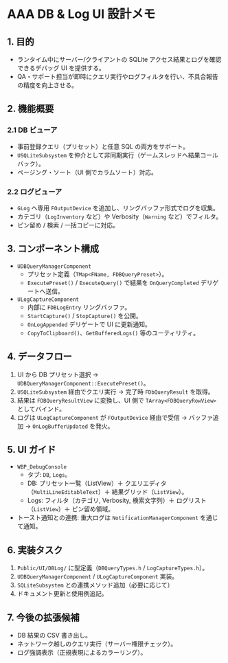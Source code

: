 # AAA DB & Log UI 設計メモ

## 1. 目的
- ランタイム中にサーバー/クライアントの SQLite アクセス結果とログを確認できるデバッグ UI を提供する。
- QA・サポート担当が即時にクエリ実行やログフィルタを行い、不具合報告の精度を向上させる。

## 2. 機能概要
### 2.1 DB ビューア
- 事前登録クエリ（プリセット）と任意 SQL の両方をサポート。
- `USQLiteSubsystem` を仲介として非同期実行（ゲームスレッドへ結果コールバック）。
- ページング・ソート（UI 側でカラムソート）対応。

### 2.2 ログビューア
- `GLog` へ専用 `FOutputDevice` を追加し、リングバッファ形式でログを収集。
- カテゴリ（`LogInventory` など）や Verbosity（`Warning` など）でフィルタ。
- ピン留め / 検索 / 一括コピーに対応。

## 3. コンポーネント構成
- `UDBQueryManagerComponent`
  - プリセット定義（`TMap<FName, FDBQueryPreset>`）。
  - `ExecutePreset()` / `ExecuteQuery()` で結果を `OnQueryCompleted` デリゲートへ送信。
- `ULogCaptureComponent`
  - 内部に `FDBLogEntry` リングバッファ。
  - `StartCapture()` / `StopCapture()` を公開。
  - `OnLogAppended` デリゲートで UI に更新通知。
  - `CopyToClipboard()`、`GetBufferedLogs()` 等のユーティリティ。

## 4. データフロー
1. UI から DB プリセット選択 → `UDBQueryManagerComponent::ExecutePreset()`。
2. `USQLiteSubsystem` 経由でクエリ実行 → 完了時 `FDbQueryResult` を取得。
3. 結果は `FDBQueryResultView` に変換し、UI 側で `TArray<FDBQueryRowView>` としてバインド。
4. ログは `ULogCaptureComponent` が `FOutputDevice` 経由で受信 → バッファ追加 → `OnLogBufferUpdated` を発火。

## 5. UI ガイド
- `WBP_DebugConsole`
  - タブ: `DB`, `Logs`。
  - DB: プリセット一覧（ListView）＋ クエリエディタ（`MultiLineEditableText`）＋ 結果グリッド（`ListView`）。
  - Logs: フィルタ（カテゴリ, Verbosity, 検索文字列）＋ ログリスト（`ListView`）＋ ピン留め領域。
- トースト通知との連携: 重大ログは `NotificationManagerComponent` を通じて通知。

## 6. 実装タスク
1. `Public/UI/DBLog/` に型定義（`DBQueryTypes.h` / `LogCaptureTypes.h`）。
2. `UDBQueryManagerComponent` / `ULogCaptureComponent` 実装。
3. `SQLiteSubsystem` との連携メソッド追加（必要に応じて）
4. ドキュメント更新と使用例追記。

## 7. 今後の拡張候補
- DB 結果の CSV 書き出し。
- ネットワーク越しのクエリ実行（サーバー権限チェック）。
- ログ強調表示（正規表現によるカラーリング）。
